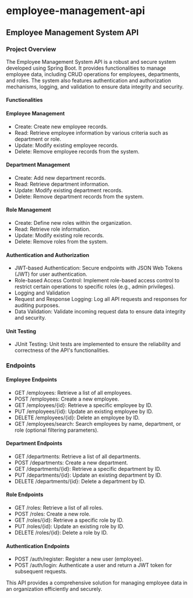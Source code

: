 # employee-management-api

## Employee Management System API

### Project Overview
The Employee Management System API is a robust and secure system developed using Spring Boot. It provides functionalities to manage employee data, including CRUD operations for employees, departments, and roles. The system also features authentication and authorization mechanisms, logging, and validation to ensure data integrity and security.

#### Functionalities
#### Employee Management

* Create: Create new employee records.
* Read: Retrieve employee information by various criteria such as department or role.
* Update: Modify existing employee records.
* Delete: Remove employee records from the system.

#### Department Management
* Create: Add new department records.
* Read: Retrieve department information.
* Update: Modify existing department records.
* Delete: Remove department records from the system.

#### Role Management
* Create: Define new roles within the organization.
* Read: Retrieve role information.
* Update: Modify existing role records.
* Delete: Remove roles from the system.

#### Authentication and Authorization
* JWT-based Authentication: Secure endpoints with JSON Web Tokens (JWT) for user authentication.
* Role-based Access Control: Implement role-based access control to restrict certain operations to specific roles (e.g., admin privileges).
* Logging and Validation
* Request and Response Logging: Log all API requests and responses for auditing purposes.
* Data Validation: Validate incoming request data to ensure data integrity and security.

#### Unit Testing
* JUnit Testing: Unit tests are implemented to ensure the reliability and correctness of the API's functionalities.

###  Endpoints
#### Employee Endpoints
* GET /employees: Retrieve a list of all employees.
* POST /employees: Create a new employee.
* GET /employees/{id}: Retrieve a specific employee by ID.
* PUT /employees/{id}: Update an existing employee by ID.
* DELETE /employees/{id}: Delete an employee by ID.
* GET /employees/search: Search employees by name, department, or role (optional filtering parameters).

#### Department Endpoints
* GET /departments: Retrieve a list of all departments.
* POST /departments: Create a new department.
* GET /departments/{id}: Retrieve a specific department by ID.
* PUT /departments/{id}: Update an existing department by ID.
* DELETE /departments/{id}: Delete a department by ID.

#### Role Endpoints
* GET /roles: Retrieve a list of all roles.
* POST /roles: Create a new role.
* GET /roles/{id}: Retrieve a specific role by ID.
* PUT /roles/{id}: Update an existing role by ID.
* DELETE /roles/{id}: Delete a role by ID.

#### Authentication Endpoints
* POST /auth/register: Register a new user (employee).
* POST /auth/login: Authenticate a user and return a JWT token for subsequent requests.

This API provides a comprehensive solution for managing employee data in an organization efficiently and securely.
